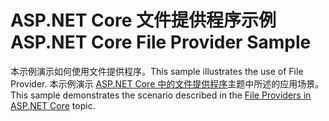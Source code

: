# <a name="aspnet-core-file-provider-sample"></a><span data-ttu-id="ad7e0-101">ASP.NET Core 文件提供程序示例</span><span class="sxs-lookup"><span data-stu-id="ad7e0-101">ASP.NET Core File Provider Sample</span></span>

<span data-ttu-id="ad7e0-102">本示例演示如何使用文件提供程序。</span><span class="sxs-lookup"><span data-stu-id="ad7e0-102">This sample illustrates the use of File Provider.</span></span> <span data-ttu-id="ad7e0-103">本示例演示 [ASP.NET Core 中的文件提供程序](https://docs.microsoft.com/aspnet/core/fundamentals/file-providers)主题中所述的应用场景。</span><span class="sxs-lookup"><span data-stu-id="ad7e0-103">This sample demonstrates the scenario described in the [File Providers in ASP.NET Core](https://docs.microsoft.com/aspnet/core/fundamentals/file-providers) topic.</span></span>
